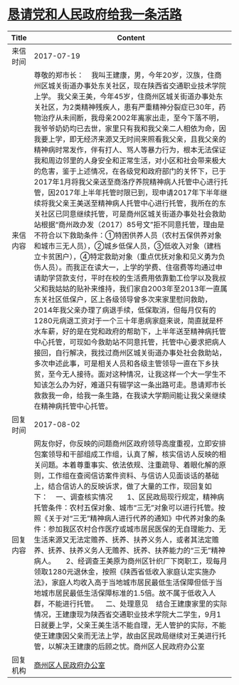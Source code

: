 # <a href="http://www.shangluo.gov.cn/zmhd/ldxxxx.jsp?urltype=leadermail.LeaderMailContentUrl&wbtreeid=1112&leadermailid=4249">恳请党和人民政府给我一条活路</a>
| Title |                                                                                                                                                                                                                                                                                                                                                                                                                                            Content                                                                                                                                                                                                                                                                                                                                                                                                                                            |
|:-----:|-----------------------------------------------------------------------------------------------------------------------------------------------------------------------------------------------------------------------------------------------------------------------------------------------------------------------------------------------------------------------------------------------------------------------------------------------------------------------------------------------------------------------------------------------------------------------------------------------------------------------------------------------------------------------------------------------------------------------------------------------------------------------------------------------------------------------------------------------------------------------------------------------|
| 来信时间  | 2017-07-19                                                                                                                                                                                                                                                                                                                                                                                                                                                                                                                                                                                                                                                                                                                                                                                                                                                                                    |
| 来信内容  | 尊敬的郑市长：    我叫王建康，男，今年20岁，汉族，住商州区城关街道办事处东关社区，现在陕西省交通职业技术学院上学。 我父亲王美，今年45岁，住商州区城关街道办事处东关社区，为2类精神残疾人，患有严重精神分裂症已30年，药物治疗从未间断，我母亲2002年离家出走，至今下落不明，我爷爷奶奶均已去世，家里只有我和我父亲二人相依为命，因我要上学，即无经济来源又无时间来照看我父亲，且我父亲的精神病时常发作，伴有打人、骂人等暴力行为，根本无法保证我和周边邻里的人身安全和正常生活，对小区和社会带来极大的危害，鉴于上述情况，在各级党和政府部门的关怀下，已于2017年1月将我父亲送至商洛疗养院精神病人托管中心进行托管，因2017年上半年托管时限已到，现申请2017年下半年继续将我父亲王美送至精神病人托管中心进行托管，我所在的东关社区已同意继续托管，可是商州区城关街道办事处社会救助站根据“商州政办发（2017）85号文”拒不同意托管，理由是不符合以下救助条件：①特困供养人员（农村五保供养对象和城市三无人员），②城乡低保人员，③低收入对象（建档立卡贫困户），④特定救助对象（重点优抚对象和见义勇为负伤人员）。而我正在读大一，上学的学费、住宿费等均通过申请助学贷款支付，平时在校的生活费用依靠勤工俭学以及我叔父和我姑姑的贴补来维持，我们家自2003年至2013年一直属东关社区低保户，区上各级领导曾多次来家里慰问救助，2014年我父亲办理了病退手续，低保取消，但每月仅有的1280元病退工资对于一个三十年患病家庭来说，简直就是杯水车薪，好的是在党和政府的帮助下，上半年送至精神病托管中心托管，可现如今救助站不同意托管，托管中心要求把病人接回，自行解决，我找过商州区城关街道办事处社会救助站，多次申述此事，可是相关人员和各级主管领导一直在下乡扶贫，至今无人接待。面对这种情况，让我这样一个大一学生不知该怎么办为好，难道只有辍学这一条出路可走。恳请郑市长救救我一命，给我一条生路，在我读大学期间能让我父亲继续在精神病托管中心托管。 |
| 回复时间  | 2017-08-02                                                                                                                                                                                                                                                                                                                                                                                                                                                                                                                                                                                                                                                                                                                                                                                                                                                                                    |
| 回复内容  | 网友你好，你反映的问题商州区政府领导高度重视，立即安排包案领导和干部组成工作组，认真了解，核实信访人反映的相关问题。本着尊重事实、依法依规、注重疏导、着眼化解的原则，工作组在查阅信访案件资料、与信访人见面谈话的基础上，结合信访人的反映诉求，做了大量的工作，现回复如下：    一、调查核实情况　　1、区民政局现行规定，精神病托管条件：农村五保对象、城市“三无”对象可以进行托管。按照《关于对“三无”精神病人进行代养的通知》中代养对象的条件：参加我区农村合作医疗或城市居民医保的无自理能力、无生活来源又无法定赡养、抚养、扶养义务人，或者其法定赡养、抚养、扶养义务人无赡养、抚养、扶养能力的“三无”精神病人。　　2、经调查王美原为商州区针织厂下岗职工，现每月领取1280元退休金，按照《陕西省低收入家庭认定实施办法》，家庭人均收入高于当地城市居民最低生活保障但低于当地城市居民最低生活保障标准的1.5倍。故不属于低收入人群，不能进行托管。    二、处理意见    结合王建康家里的实际情况，王建康现为陕西省交通职业技术学院大二学生，9月1日就要上学，父亲王美生活不能自理，无人管护的实际，不能使王建康因父亲而无法上学，故由区民政局继续对王美进行托管，以解决王建康的后顾之忧。商州区人民政府办公室                                                                                                                                                                                                                                                                                                                            |
| 回复机构  | <a href="../../categories/agencies/商州区人民政府办公室.md">商州区人民政府办公室</a>                                                                                                                                                                                                                                                                                                                                                                                                                                                                                                                                                                                                                                                                                                                                                                                                                              |